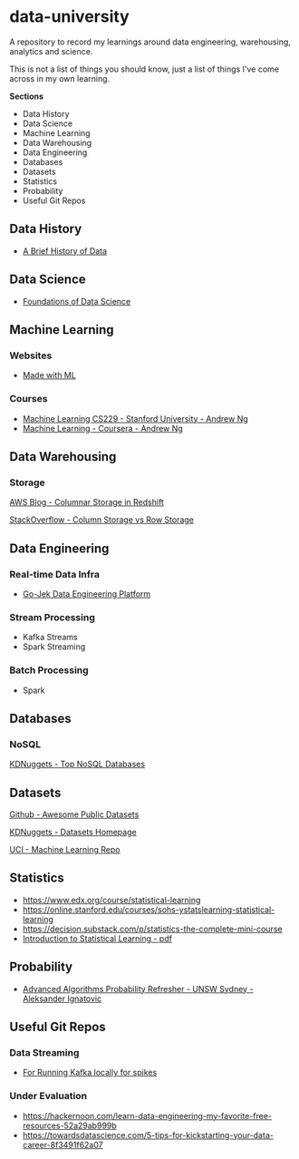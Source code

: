 # data-university
A repository to record my learnings around data engineering, warehousing, analytics and science.

This is not a list of things you should know, just a list of things I've come across in my own learning.

**Sections**
* Data History
* Data Science
* Machine Learning
* Data Warehousing
* Data Engineering
* Databases
* Datasets
* Statistics
* Probability
* Useful Git Repos


## Data History
* [A Brief History of Data](https://www.weforum.org/agenda/2015/02/a-brief-history-of-big-data-everyone-should-read/)

## Data Science
* [Foundations of Data Science](https://www.cs.cornell.edu/jeh/book.pdf)

## Machine Learning
### Websites
* [Made with ML](https://madewithml.com/)


### Courses
* [Machine Learning CS229 - Stanford University - Andrew Ng](https://see.stanford.edu/Course/CS229)
* [Machine Learning - Coursera - Andrew Ng](https://www.coursera.org/learn/machine-learning/home/welcome)

## Data Warehousing
### Storage
[AWS Blog - Columnar Storage in Redshift](https://docs.aws.amazon.com/redshift/latest/dg/c_columnar_storage_disk_mem_mgmnt.html)

[StackOverflow - Column Storage vs Row Storage](https://stackoverflow.com/questions/13010225/why-many-refer-to-cassandra-as-a-column-oriented-database)


## Data Engineering

### Real-time Data Infra
* [Go-Jek Data Engineering Platform](https://blog.gojekengineering.com/data-infrastructure-at-go-jek-cd4dc8cbd929)

### Stream Processing 
* Kafka Streams
* Spark Streaming



### Batch Processing
* Spark


## Databases 

### NoSQL
[KDNuggets - Top NoSQL Databases](https://www.kdnuggets.com/2016/06/top-nosql-database-engines.html)

## Datasets

[Github - Awesome Public Datasets](https://github.com/awesomedata/awesome-public-datasets)

[KDNuggets - Datasets Homepage](https://www.kdnuggets.com/datasets/index.html)

[UCI - Machine Learning Repo](https://archive.ics.uci.edu/ml/index.php)

## Statistics
* https://www.edx.org/course/statistical-learning
* https://online.stanford.edu/courses/sohs-ystatslearning-statistical-learning
* https://decision.substack.com/p/statistics-the-complete-mini-course
* [Introduction to Statistical Learning - pdf](https://faculty.marshall.usc.edu/gareth-james/ISL/ISLR%20Seventh%20Printing.pdf)

## Probability
* [Advanced Algorithms Probability Refresher - UNSW Sydney - Aleksander Ignatovic](http://www.cse.unsw.edu.au/%7Ecs4121/lectures_2019/prob.pdf)


## Useful Git Repos
### Data Streaming
* [For Running Kafka locally for spikes](https://github.com/confluentinc/cp-docker-images)

### Under Evaluation
* https://hackernoon.com/learn-data-engineering-my-favorite-free-resources-52a29ab999b
* https://towardsdatascience.com/5-tips-for-kickstarting-your-data-career-8f3491f62a07



